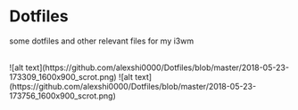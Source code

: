 # Dotfiles
some dotfiles and other relevant files for my i3wm

<br>
![alt text](https://github.com/alexshi0000/Dotfiles/blob/master/2018-05-23-173309_1600x900_scrot.png)
![alt text](https://github.com/alexshi0000/Dotfiles/blob/master/2018-05-23-173756_1600x900_scrot.png)
